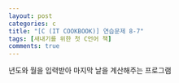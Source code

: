 ```yaml
---
layout: post
categories: c
title: "[C (IT COOKBOOK)] 연습문제 8-7"
tags: [새내기를 위한 첫 C언어 책]
comments: true
---
```


년도와 월을 입력받아 마지막 날을 계산해주는 프로그램

<script src="https://gist.github.com/junbly/73f81756433003bc189288a7527f1eb4.js"></script>
